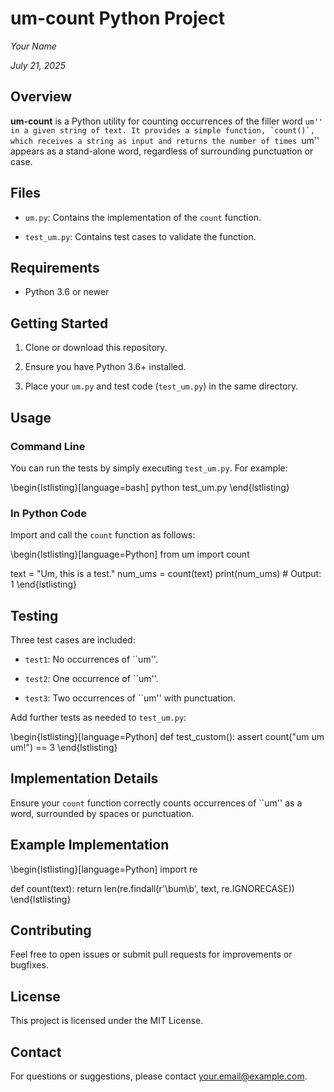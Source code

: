 # um-count Python Project

*Your Name*

*July 21, 2025*

## Overview

**um-count** is a Python utility for counting occurrences of the filler word ``um'' in a given string of text. It provides a simple function, `count()`, which receives a string as input and returns the number of times ``um'' appears as a stand-alone word, regardless of surrounding punctuation or case.

## Files

- `um.py`: Contains the implementation of the `count` function.

- `test_um.py`: Contains test cases to validate the function.

## Requirements

- Python 3.6 or newer

## Getting Started

1. Clone or download this repository.

2. Ensure you have Python 3.6+ installed.

3. Place your `um.py` and test code (`test_um.py`) in the same directory.

## Usage

### Command Line

You can run the tests by simply executing `test_um.py`. For example:

\begin{lstlisting}[language=bash]
python test_um.py
\end{lstlisting}

### In Python Code

Import and call the `count` function as follows:

\begin{lstlisting}[language=Python]
from um import count

text = "Um, this is a test."
num_ums = count(text)
print(num_ums)  # Output: 1
\end{lstlisting}

## Testing

Three test cases are included:

- `test1`: No occurrences of ``um''.

- `test2`: One occurrence of ``um''.

- `test3`: Two occurrences of ``um'' with punctuation.

Add further tests as needed to `test_um.py`:

\begin{lstlisting}[language=Python]
def test_custom():
assert count("um um um!") == 3
\end{lstlisting}

## Implementation Details

Ensure your `count` function correctly counts occurrences of ``um'' as a word, surrounded by spaces or punctuation.

## Example Implementation

\begin{lstlisting}[language=Python]
import re

def count(text):
return len(re.findall(r'\bum\b', text, re.IGNORECASE))
\end{lstlisting}

## Contributing

Feel free to open issues or submit pull requests for improvements or bugfixes.

## License

This project is licensed under the MIT License.

## Contact

For questions or suggestions, please contact <your.email@example.com>.
